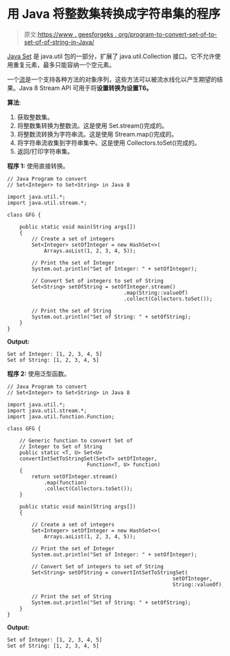 # 用 Java 将整数集转换成字符串集的程序

> 原文:[https://www . geesforgeks . org/program-to-convert-set-of-to-set-of-of-string-in-Java/](https://www.geeksforgeeks.org/program-to-convert-set-of-integer-to-set-of-string-in-java/)

[Java Set](https://www.geeksforgeeks.org/set-in-java/) 是 java.util 包的一部分，扩展了 java.util.Collection 接口。它不允许使用重复元素，最多只能容纳一个空元素。

一个[流](https://www.geeksforgeeks.org/stream-in-java/)是一个支持各种方法的对象序列，这些方法可以被流水线化以产生期望的结果。Java 8 Stream API 可用于将**设置<integer>转换为<string>设置</string></integer>T6。**

**算法**:

1.  获取整数集。
2.  将整数集转换为整数流。这是使用 Set.stream()完成的。
3.  将整数流转换为字符串流。这是使用 Stream.map()完成的。
4.  将字符串流收集到字符串集中。这是使用 Collectors.toSet()完成的。
5.  返回/打印字符串集。

**程序 1:** 使用直接转换。

```
// Java Program to convert
// Set<Integer> to Set<String> in Java 8

import java.util.*;
import java.util.stream.*;

class GFG {

    public static void main(String args[])
    {
        // Create a set of integers
        Set<Integer> setOfInteger = new HashSet<>(
            Arrays.asList(1, 2, 3, 4, 5));

        // Print the set of Integer
        System.out.println("Set of Integer: " + setOfInteger);

        // Convert Set of integers to set of String
        Set<String> setOfString = setOfInteger.stream()
                                      .map(String::valueOf)
                                      .collect(Collectors.toSet());

        // Print the set of String
        System.out.println("Set of String: " + setOfString);
    }
}
```

**Output:**

```
Set of Integer: [1, 2, 3, 4, 5]
Set of String: [1, 2, 3, 4, 5]

```

**程序 2:** 使用泛型函数。

```
// Java Program to convert
// Set<Integer> to Set<String> in Java 8

import java.util.*;
import java.util.stream.*;
import java.util.function.Function;

class GFG {

    // Generic function to convert Set of 
    // Integer to Set of String
    public static <T, U> Set<U>
    convertIntSetToStringSet(Set<T> setOfInteger, 
                          Function<T, U> function)
    {
        return setOfInteger.stream()
            .map(function)
            .collect(Collectors.toSet());
    }

    public static void main(String args[])
    {

        // Create a set of integers
        Set<Integer> setOfInteger = new HashSet<>(
            Arrays.asList(1, 2, 3, 4, 5));

        // Print the set of Integer
        System.out.println("Set of Integer: " + setOfInteger);

        // Convert Set of integers to set of String
        Set<String> setOfString = convertIntSetToStringSet(
                                                      setOfInteger,
                                                      String::valueOf);

        // Print the set of String
        System.out.println("Set of String: " + setOfString);
    }
}
```

**Output:**

```
Set of Integer: [1, 2, 3, 4, 5]
Set of String: [1, 2, 3, 4, 5]

```